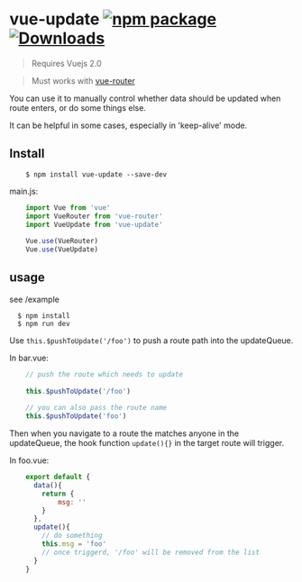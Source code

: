# vue-update [![npm package](https://img.shields.io/npm/v/vue-update.svg)](https://www.npmjs.com/package/vue-update)  <a href="https://www.npmjs.com/package/vue-update"><img src="https://img.shields.io/npm/dt/vue-update.svg" alt="Downloads"></a>


> Requires Vuejs 2.0

> Must works with [vue-router](https://github.com/vuejs/vue-router)

You can use it to manually control whether data should be updated when route enters, or do some things else.

It can be helpful in some cases, especially in 'keep-alive' mode.

## Install
```
	$ npm install vue-update --save-dev
```
main.js:
```js
	import Vue from 'vue'
	import VueRouter from 'vue-router'
	import VueUpdate from 'vue-update'
	
	Vue.use(VueRouter)
	Vue.use(VueUpdate)
```

## usage
see /example
```
  $ npm install
  $ npm run dev
```

Use ``` this.$pushToUpdate('/foo') ``` to push a route path into the updateQueue.

In bar.vue:

```js
	// push the route which needs to update
	
	this.$pushToUpdate('/foo')
	
	// you can also pass the route name
	this.$pushToUpdate('foo')
```

Then when you navigate to a route the matches anyone in the updateQueue, the hook function ``` update(){} ``` in the target route will trigger.

In foo.vue:

```js
	export default {
      data(){
        return {
	        msg: ''
        }
      },
      update(){
        // do something
        this.msg = 'foo'
        // once triggerd, '/foo' will be removed from the list
      }		
	}
```


